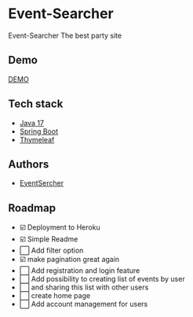 # Event-Searcher


Event-Searcher The best party site



## Demo


[DEMO](https://eventsercher.herokuapp.com/events)


## Tech stack

- [Java 17](https://www.oracle.com/java/technologies/javase/jdk17-archive-downloads.html)
- [Spring Boot](https://spring.io/projects/spring-boot)
- [Thymeleaf](https://www.thymeleaf.org/)



## Authors

- [EventSercher](https://www.github.com/EventSearcher)



## Roadmap

- ☑️ Deployment to Heroku
- ☑️ Simple Readme
- ⬜ Add filter option
- ☑️  make pagination great again
- ⬜ Add registration and login feature
- ⬜ Add possibility to creating list of events by user
- ⬜ and sharing this list with other users
- ⬜ create home page
- ⬜ Add account management for users 



